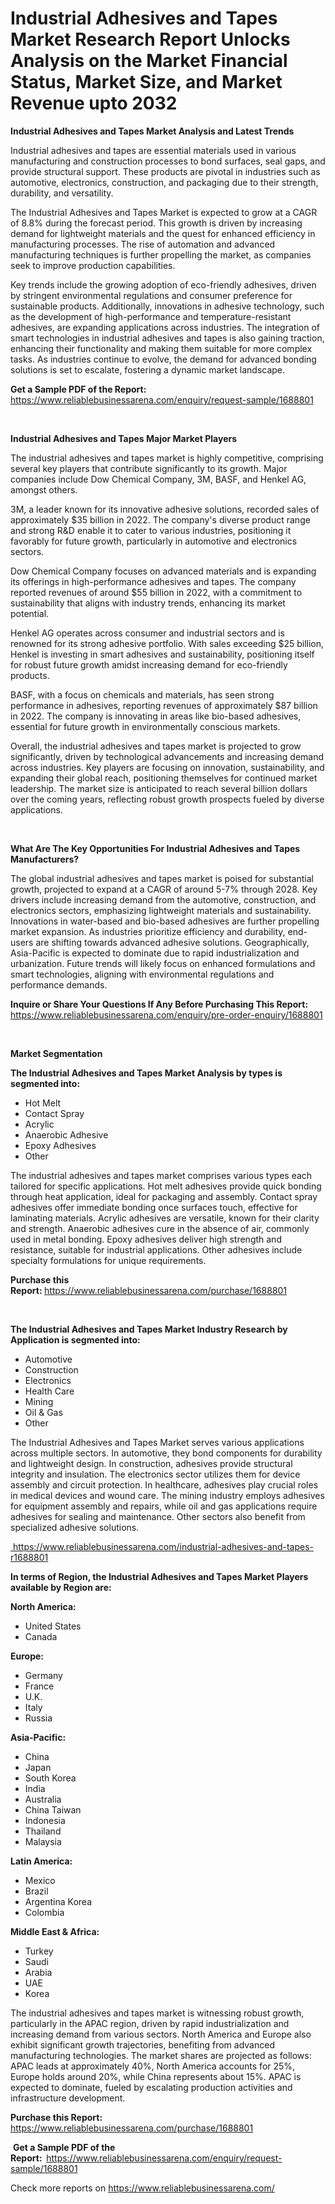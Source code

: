 <p><h1>Industrial Adhesives and Tapes Market Research Report Unlocks Analysis on the Market Financial Status, Market Size, and Market Revenue upto 2032</h1></p><p><strong>Industrial Adhesives and Tapes Market Analysis and Latest Trends</strong></p>
<p><p>Industrial adhesives and tapes are essential materials used in various manufacturing and construction processes to bond surfaces, seal gaps, and provide structural support. These products are pivotal in industries such as automotive, electronics, construction, and packaging due to their strength, durability, and versatility.</p><p>The Industrial Adhesives and Tapes Market is expected to grow at a CAGR of 8.8% during the forecast period. This growth is driven by increasing demand for lightweight materials and the quest for enhanced efficiency in manufacturing processes. The rise of automation and advanced manufacturing techniques is further propelling the market, as companies seek to improve production capabilities. </p><p>Key trends include the growing adoption of eco-friendly adhesives, driven by stringent environmental regulations and consumer preference for sustainable products. Additionally, innovations in adhesive technology, such as the development of high-performance and temperature-resistant adhesives, are expanding applications across industries. The integration of smart technologies in industrial adhesives and tapes is also gaining traction, enhancing their functionality and making them suitable for more complex tasks. As industries continue to evolve, the demand for advanced bonding solutions is set to escalate, fostering a dynamic market landscape.</p></p>
<p><strong>Get a Sample PDF of the Report:&nbsp;</strong> <a href="https://www.reliablebusinessarena.com/enquiry/request-sample/1688801?utm_campaign=3189&utm_medium=2&utm_source=Github&utm_content=ia&utm_term=01042025&utm_id=industrial-adhesives-and-tapes">https://www.reliablebusinessarena.com/enquiry/request-sample/1688801</a></p>
<p>&nbsp;</p>
<p><strong>Industrial Adhesives and Tapes Major Market Players</strong></p>
<p><p>The industrial adhesives and tapes market is highly competitive, comprising several key players that contribute significantly to its growth. Major companies include Dow Chemical Company, 3M, BASF, and Henkel AG, amongst others.</p><p>3M, a leader known for its innovative adhesive solutions, recorded sales of approximately $35 billion in 2022. The company's diverse product range and strong R&D enable it to cater to various industries, positioning it favorably for future growth, particularly in automotive and electronics sectors.</p><p>Dow Chemical Company focuses on advanced materials and is expanding its offerings in high-performance adhesives and tapes. The company reported revenues of around $55 billion in 2022, with a commitment to sustainability that aligns with industry trends, enhancing its market potential.</p><p>Henkel AG operates across consumer and industrial sectors and is renowned for its strong adhesive portfolio. With sales exceeding $25 billion, Henkel is investing in smart adhesives and sustainability, positioning itself for robust future growth amidst increasing demand for eco-friendly products.</p><p>BASF, with a focus on chemicals and materials, has seen strong performance in adhesives, reporting revenues of approximately $87 billion in 2022. The company is innovating in areas like bio-based adhesives, essential for future growth in environmentally conscious markets.</p><p>Overall, the industrial adhesives and tapes market is projected to grow significantly, driven by technological advancements and increasing demand across industries. Key players are focusing on innovation, sustainability, and expanding their global reach, positioning themselves for continued market leadership. The market size is anticipated to reach several billion dollars over the coming years, reflecting robust growth prospects fueled by diverse applications.</p></p>
<p>&nbsp;</p>
<p><strong>What Are The Key Opportunities For Industrial Adhesives and Tapes Manufacturers?</strong></p>
<p><p>The global industrial adhesives and tapes market is poised for substantial growth, projected to expand at a CAGR of around 5-7% through 2028. Key drivers include increasing demand from the automotive, construction, and electronics sectors, emphasizing lightweight materials and sustainability. Innovations in water-based and bio-based adhesives are further propelling market expansion. As industries prioritize efficiency and durability, end-users are shifting towards advanced adhesive solutions. Geographically, Asia-Pacific is expected to dominate due to rapid industrialization and urbanization. Future trends will likely focus on enhanced formulations and smart technologies, aligning with environmental regulations and performance demands.</p></p>
<p><strong>Inquire or Share Your Questions If Any Before Purchasing This Report:</strong> <a href="https://www.reliablebusinessarena.com/enquiry/pre-order-enquiry/1688801?utm_campaign=3189&utm_medium=2&utm_source=Github&utm_content=ia&utm_term=01042025&utm_id=industrial-adhesives-and-tapes">https://www.reliablebusinessarena.com/enquiry/pre-order-enquiry/1688801</a></p>
<p>&nbsp;</p>
<p><strong>Market Segmentation</strong></p>
<p><strong>The Industrial Adhesives and Tapes Market Analysis by types is segmented into:</strong></p>
<p><ul><li>Hot Melt</li><li>Contact Spray</li><li>Acrylic</li><li>Anaerobic Adhesive</li><li>Epoxy Adhesives</li><li>Other</li></ul></p>
<p><p>The industrial adhesives and tapes market comprises various types each tailored for specific applications. Hot melt adhesives provide quick bonding through heat application, ideal for packaging and assembly. Contact spray adhesives offer immediate bonding once surfaces touch, effective for laminating materials. Acrylic adhesives are versatile, known for their clarity and strength. Anaerobic adhesives cure in the absence of air, commonly used in metal bonding. Epoxy adhesives deliver high strength and resistance, suitable for industrial applications. Other adhesives include specialty formulations for unique requirements.</p></p>
<p><strong>Purchase this Report:&nbsp;</strong><a href="https://www.reliablebusinessarena.com/purchase/1688801?utm_campaign=3189&utm_medium=2&utm_source=Github&utm_content=ia&utm_term=01042025&utm_id=industrial-adhesives-and-tapes">https://www.reliablebusinessarena.com/purchase/1688801</a></p>
<p>&nbsp;</p>
<p><strong>The Industrial Adhesives and Tapes Market Industry Research by Application is segmented into:</strong></p>
<p><ul><li>Automotive</li><li>Construction</li><li>Electronics</li><li>Health Care</li><li>Mining</li><li>Oil & Gas</li><li>Other</li></ul></p>
<p><p>The Industrial Adhesives and Tapes Market serves various applications across multiple sectors. In automotive, they bond components for durability and lightweight design. In construction, adhesives provide structural integrity and insulation. The electronics sector utilizes them for device assembly and circuit protection. In healthcare, adhesives play crucial roles in medical devices and wound care. The mining industry employs adhesives for equipment assembly and repairs, while oil and gas applications require adhesives for sealing and maintenance. Other sectors also benefit from specialized adhesive solutions.</p></p>
<p><a href="https://www.reliablebusinessarena.com/industrial-adhesives-and-tapes-r1688801?utm_campaign=3189&utm_medium=2&utm_source=Github&utm_content=ia&utm_term=01042025&utm_id=industrial-adhesives-and-tapes">&nbsp;https://www.reliablebusinessarena.com/industrial-adhesives-and-tapes-r1688801</a></p>
<p><strong>In terms of Region, the Industrial Adhesives and Tapes Market Players available by Region are:</strong></p>
<p>
    <p> <strong> North America: </strong>
        <ul>
            <li>United States</li>
            <li>Canada</li>
        </ul>
        </p> 
    <p> <strong> Europe: </strong>
        <ul>
            <li>Germany</li>
            <li>France</li>
            <li>U.K.</li>
            <li>Italy</li>
            <li>Russia</li>
        </ul>
        </p> 
    <p> <strong> Asia-Pacific: </strong>
        <ul>
            <li>China</li>
            <li>Japan</li>
            <li>South Korea</li>
            <li>India</li>
            <li>Australia</li>
            <li>China Taiwan</li>
            <li>Indonesia</li>
            <li>Thailand</li>
            <li>Malaysia</li>
        </ul>
        </p> 
    <p> <strong> Latin America: </strong>
        <ul>
            <li>Mexico</li>
            <li>Brazil</li>
            <li>Argentina Korea</li>
            <li>Colombia</li>
        </ul>
        </p> 
    <p> <strong> Middle East & Africa: </strong>
        <ul>
            <li>Turkey</li>
            <li>Saudi</li>
            <li>Arabia</li>
            <li>UAE</li>
            <li>Korea</li>
        </ul>
    </p>
    </p>
<p><p>The industrial adhesives and tapes market is witnessing robust growth, particularly in the APAC region, driven by rapid industrialization and increasing demand from various sectors. North America and Europe also exhibit significant growth trajectories, benefiting from advanced manufacturing technologies. The market shares are projected as follows: APAC leads at approximately 40%, North America accounts for 25%, Europe holds around 20%, while China represents about 15%. APAC is expected to dominate, fueled by escalating production activities and infrastructure development.</p></p>
<p><strong>Purchase this Report: </strong><a href="https://www.reliablebusinessarena.com/purchase/1688801?utm_campaign=3189&utm_medium=2&utm_source=Github&utm_content=ia&utm_term=01042025&utm_id=industrial-adhesives-and-tapes">https://www.reliablebusinessarena.com/purchase/1688801</a></p>
<p>&nbsp;<strong>Get a Sample PDF of the Report:&nbsp;&nbsp;</strong><a href="https://www.reliablebusinessarena.com/enquiry/request-sample/1688801?utm_campaign=3189&utm_medium=2&utm_source=Github&utm_content=ia&utm_term=01042025&utm_id=industrial-adhesives-and-tapes">https://www.reliablebusinessarena.com/enquiry/request-sample/1688801</a></p>
<p><strong></strong></p>
<p>Check more reports on <a href="https://www.reliablebusinessarena.com/?utm_campaign=3189&utm_medium=2&utm_source=Github&utm_content=ia&utm_term=01042025&utm_id=industrial-adhesives-and-tapes">https://www.reliablebusinessarena.com/</a></p>